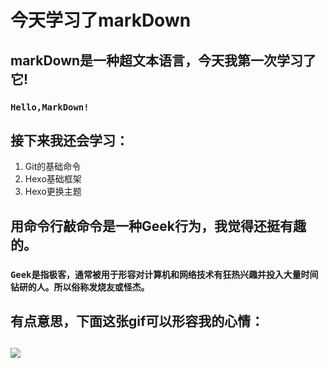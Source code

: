 # **今天学习了markDown**
##  markDown是一种超文本语言，今天我第一次学习了它!
### `Hello,MarkDown!`
## 接下来我还会学习：
1. Git的基础命令
1. Hexo基础框架
1. Hexo更换主题
## 用命令行敲命令是一种Geek行为，我觉得还挺有趣的。
### ``Geek是指极客，通常被用于形容对计算机和网络技术有狂热兴趣并投入大量时间钻研的人。所以俗称发烧友或怪杰。``
## 有点意思，下面这张gif可以形容我的心情：
## ![](https://qgt-style.oss-cn-hangzhou.aliyuncs.com/newcoursep4/g1/g1-2-2/tenor.gif)
